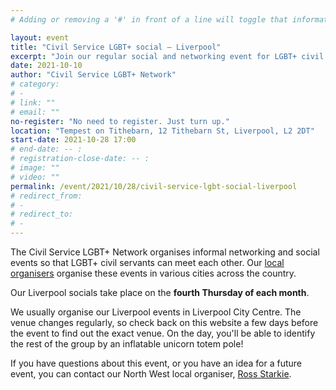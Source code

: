 ```yaml
---
# Adding or removing a '#' in front of a line will toggle that information off and on from being processed.

layout: event
title: "Civil Service LGBT+ social – Liverpool"
excerpt: "Join our regular social and networking event for LGBT+ civil servants based in and around Liverpool."
date: 2021-10-10
author: "Civil Service LGBT+ Network"
# category:
# -
# link: ""
# email: ""
no-register: "No need to register. Just turn up."
location: "Tempest on Tithebarn, 12 Tithebarn St, Liverpool, L2 2DT"
start-date: 2021-10-28 17:00
# end-date: -- :
# registration-close-date: -- :
# image: ""
# video: ""
permalink: /event/2021/10/28/civil-service-lgbt-social-liverpool
# redirect_from:
# -
# redirect_to:
# -
---
```


The Civil Service LGBT+ Network organises informal networking and social events so that LGBT+ civil servants can meet each other. Our [local organisers](/team) organise these events in various cities across the country.

Our Liverpool socials take place on the **fourth Thursday of each month**.

We usually organise our Liverpool events in Liverpool City Centre. The venue changes regularly, so check back on this website a few days before the event to find out the exact venue. On the day, you'll be able to identify the rest of the group by an inflatable unicorn totem pole!

If you have questions about this event, or you have an idea for a future event, you can contact our North West local organiser, [Ross Starkie](/team/ross-starkie/).
